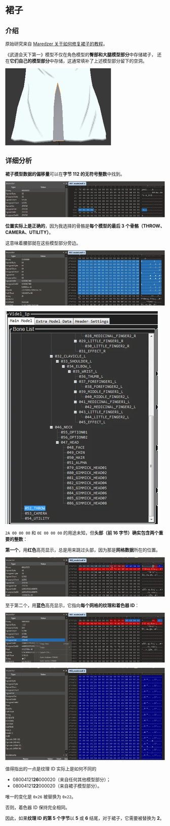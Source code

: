 # 裙子

## 介绍
原始研究来自 [Maredzer 关于如何修复裙子的教程](https://www.youtube.com/watch?v=2QISo12MdHg)。

《武道会天下第一》模型不仅在角色模型的**臀部和大腿模型部分**中存储裙子，
还在**它们自己的模型部分**中存储，这通常填补了上述模型部分留下的空洞。

![skirt-1](https://github.com/ViveTheModder/dbzbt3-research/blob/main/file-types/mdl/img/skirt-1.png)

## 详细分析
**裙子模型数据的偏移量**可以在**字节 112 的无符号整数**中找到。

![skirt-2](https://github.com/ViveTheModder/dbzbt3-research/blob/main/file-types/mdl/img/skirt-2.png)

**位置实际上是正确的**，因为我选择的骨骼是**每个模型的最后 3 个骨骼（THROW、CAMERA、UTILITY）**。

这意味着腰部就在这些模型部分旁边。

![skirt-3](https://github.com/ViveTheModder/dbzbt3-research/blob/main/file-types/mdl/img/skirt-3.png)

![skirt-4](https://github.com/ViveTheModder/dbzbt3-research/blob/main/file-types/mdl/img/skirt-4.png)

``2A 00 00 00`` 和 ``0E 00 00 00`` 的用途未知，但**头部（前 16 字节）**确实包含**两个重要的整数**：

**第一个**，用**红色**高亮显示，总是用来跳过头部，因为那是**网格数据**所在的位置。

![skirt-5](https://github.com/ViveTheModder/dbzbt3-research/blob/main/file-types/mdl/img/skirt-5.png)

至于第二个，用**蓝色**高亮显示，它指向**每个网格的纹理和着色器 ID**：

![skirt-6](https://github.com/ViveTheModder/dbzbt3-research/blob/main/file-types/mdl/img/skirt-6.png)

![skirt-7](https://github.com/ViveTheModder/dbzbt3-research/blob/main/file-types/mdl/img/skirt-7.png)

值得指出的一点是纹理 ID 实际上是如何不同的
* 08004121**26**000020（来自任何其他模型部分）；
* 08004121**22**000020（来自裙子模型部分）。

唯一的变化是 ``0x26`` 被替换为 ``0x22``。

否则，着色器 ID 保持完全相同。

因此，如果**纹理 ID 的第 5 个字节**以 **5** 或 **6** 结尾，对于裙子，它需要被替换为 **2**。